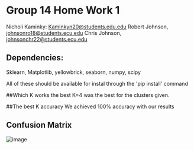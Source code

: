 # Group 14 Home Work 1
Nicholi Kaminky: Kaminkyn20@students.edu.edu
Robert Johnson, johnsonro18@students.ecu.edu
Chris Johnson, johnsonchr22@students.ecu.edu

## Dependencies:
 Sklearn, Matplotlib, yellowbrick, seaborn, numpy, scipy
 
 All of these should be available for instal through the 'pip install' command
 
##Which K works the best
  K=4 was the best for the clusters given.

##The best K accuracy
  We achieved 100% accuracy with our results
  
## Confusion Matrix
![image](https://user-images.githubusercontent.com/95880789/192657393-8e1195d6-90e4-4996-b503-016b89c73597.png)
